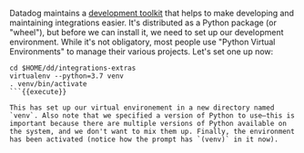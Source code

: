Datadog maintains a [development toolkit](https://github.com/DataDog/integrations-core/tree/master/datadog_checks_dev) that helps to make developing and maintaining integrations easier. It's distributed as a Python package (or "wheel"), but before we can install it, we need to set up our development environment. While it's not obligatory, most people use "Python Virtual Environments" to manage their various projects. Let's set one up now:
```
cd $HOME/dd/integrations-extras
virtualenv --python=3.7 venv
. venv/bin/activate
```{{execute}}

This has set up our virtual environement in a new directory named `venv`. Also note that we specified a version of Python to use—this is important because there are multiple versions of Python available on the system, and we don't want to mix them up. Finally, the environment has been activated (notice how the prompt has `(venv)` in it now).
